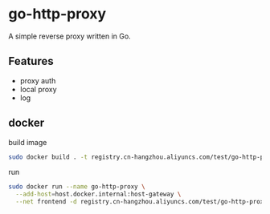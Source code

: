 # go-http-proxy

A simple reverse proxy written in Go.

## Features

- proxy auth
- local proxy
- log

## docker

build image

```bash
sudo docker build . -t registry.cn-hangzhou.aliyuncs.com/test/go-http-proxy:v0.1.0
```

run

```bash
sudo docker run --name go-http-proxy \
  --add-host=host.docker.internal:host-gateway \
  --net frontend -d registry.cn-hangzhou.aliyuncs.com/test/go-http-proxy:v0.1.0 /app/app -addr=:8080 -local-proxy=http://host.docker.internal:7890
```